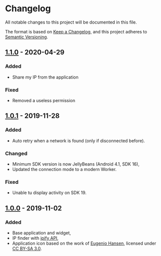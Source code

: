 # Changelog
All notable changes to this project will be documented in this file.

The format is based on [Keep a Changelog](https://keepachangelog.com/en/1.0.0/),
and this project adheres to [Semantic Versioning](https://semver.org/spec/v2.0.0.html).

## [1.1.0] - 2020-04-29
### Added
- Share my IP from the application

### Fixed
- Removed a useless permission

## [1.0.1] - 2019-11-28
### Added
- Auto retry when a network is found (only if disconnected before).

### Changed
- Minimum SDK version is now JellyBeans (Android 4.1, SDK 16),
- Updated the connection mode to a modern Worker.

### Fixed
- Unable tu display activity on SDK 19.

## [1.0.0] - 2019-11-02
### Added
- Base application and widget,
- IP finder with [ipify API][ipify],
- Application icon based on the work of [Eugenio Hansen][globe], licensed under [CC BY-SA 3.0].

[1.1.0]: https://github.com/guildem/publicip-android/releases/tag/1.1.0
[1.0.1]: https://github.com/guildem/publicip-android/releases/tag/1.0.1
[1.0.0]: https://github.com/guildem/publicip-android/releases/tag/1.0.0

[ipify]: https://www.ipify.org/
[globe]: https://ccsearch.creativecommons.org/photos/b9784438-27c5-4fcd-86cd-ccb073e795f9
[CC BY-SA 3.0]: https://creativecommons.org/licenses/by-sa/3.0/?ref=ccsearch&atype=rich
